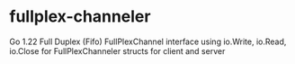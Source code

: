 # fullplex-channeler
Go 1.22 Full Duplex (Fifo) FullPlexChannel interface using io.Write, io.Read, io.Close for FullPlexChanneler structs for client and server 
